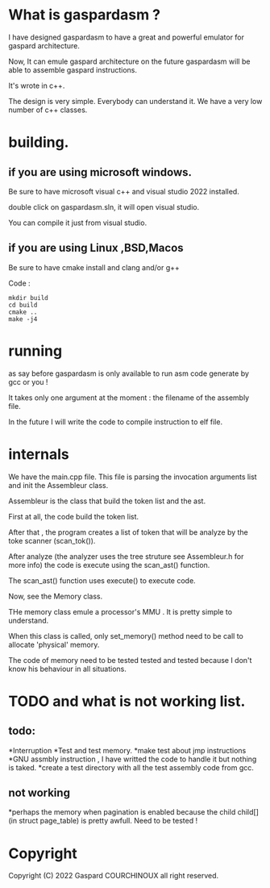 # What is gaspardasm ? 



I have designed gaspardasm to have a great and powerful emulator for gaspard architecture. 


Now, It can emule gaspard architecture on the future gaspardasm will be able to assemble gaspard instructions. 



It's wrote in c++. 

The design is very simple. Everybody can understand it. We have a very low number of c++ classes. 

# building. 


## if you are using microsoft windows. 


Be sure to have microsoft visual c++ and visual studio 2022 installed. 

double click on gaspardasm.sln, it will open visual studio. 

You can compile it just from visual studio. 


## if you are using Linux ,BSD,Macos 

Be sure to have cmake install and clang and/or g++

Code : 

```
mkdir build 
cd build 
cmake ..
make -j4

```

# running 

as say before gaspardasm is only available to run asm code generate by gcc or you !  

It takes only one argument at the moment : the filename of the assembly file. 

In the future I will write the code to compile instruction to elf file. 

# internals


We have the main.cpp file. This file is parsing the invocation  arguments list and init the Assembleur class. 

Assembleur is the class that build the token list and the ast. 

First at all, the code build the token list. 

After that , the program creates a list of token that  will be analyze by the toke scanner (scan_tok()). 

After analyze (the analyzer uses the tree struture see Assembleur.h for more info) the code is execute using the scan_ast() function. 

The scan_ast() function uses execute() to execute code. 

Now, see the Memory class. 

THe memory class emule a processor's MMU . 
It is pretty simple to understand. 

When this class is called, only set_memory() method need to be call to allocate 'physical' memory. 

The code of memory need to be tested tested and tested because I don't know his behaviour in all situations. 




# TODO and what is not working list. 


## todo: 

*Interruption 
*Test and test memory. 
*make test about jmp instructions 
*GNU assmbly instruction , I have writted the code to handle it but nothing is taked. 
*create a test directory with all the test assembly code from gcc. 
## not working 


*perhaps the memory when pagination is enabled because the child child[] (in struct page_table)  is pretty awfull. Need to be tested ! 

# Copyright 

Copyright (C) 2022 Gaspard COURCHINOUX all right reserved. 
